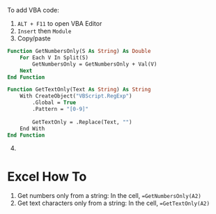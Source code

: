 To add VBA code:
1. `ALT + F11` to open VBA Editor
2. `Insert` then `Module`
3. Copy/paste

```vb
Function GetNumbersOnly(S As String) As Double
    For Each V In Split(S)
        GetNumbersOnly = GetNumbersOnly + Val(V)
    Next
End Function

Function GetTextOnly(Text As String) As String
    With CreateObject("VBScript.RegExp")
        .Global = True
        .Pattern = "[0-9]"
        
        GetTextOnly = .Replace(Text, "")
    End With
End Function

```

4.

# Excel How To
1. Get numbers only from a string:  In the cell, `=GetNumbersOnly(A2)`
2. Get text characters only from a string:  In the cell, `=GetTextOnly(A2)`
